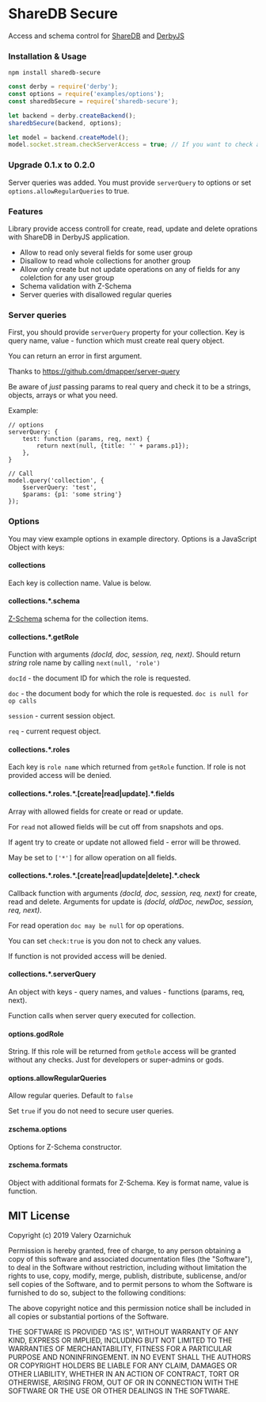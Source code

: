 # ShareDB Secure

Access and schema control for [ShareDB](https://github.com/share/sharedb) and [DerbyJS](https://github.com/derbyjs/derby)

### Installation & Usage

`npm install sharedb-secure`

```js
const derby = require('derby');
const options = require('examples/options');
const sharedbSecure = require('sharedb-secure');

let backend = derby.createBackend();
sharedbSecure(backend, options);

let model = backend.createModel();
model.socket.stream.checkServerAccess = true; // If you want to check access on the server side
```

### Upgrade 0.1.x to 0.2.0

Server queries was added. You must provide `serverQuery` to options or set `options.allowRegularQueries` to true.

### Features

Library provide access controll for create, read, update and delete oprations with ShareDB in DerbyJS application.

* Allow to read only several fields for some user group
* Disallow to read whole collections for another group
* Allow only create but not update operations on any of fields for any colelction for any user group
* Schema validation with Z-Schema
* Server queries with disallowed regular queries

### Server queries

First, you should provide `serverQuery` property for your collection. Key is query name, value - function which must create real query object.

You can return an error in first argument.

Thanks to https://github.com/dmapper/server-query

Be aware of *just* passing params to real query and check it to be a strings, objects, arrays or what you need.

Example:
```
// options
serverQuery: {
    test: function (params, req, next) {
        return next(null, {title: '' + params.p1});
    },
}

// Call
model.query('collection', {
    $serverQuery: 'test',
    $params: {p1: 'some string'}
});
```

### Options

You may view example options in example directory. Options is a JavaScript Object with keys:

#### collections

Each key is collection name. Value is below.

#### collections.\*.schema

[Z-Schema](https://github.com/zaggino/z-schema) schema for the collection items.

#### collections.\*.getRole

Function with arguments *(docId, doc, session, req, next)*. Should return *string* role name by calling `next(null, 'role')`

`docId` - the document ID for which the role is requested.

`doc` - the document body for which the role is requested. `doc is null for op calls`

`session` - current session object.

`req` - current request object.

#### collections.\*.roles

Each key is `role name` which returned from `getRole` function. If role is not provided access will be denied.

#### collections.\*.roles.\*.[create|read|update].\*.fields

Array with allowed fields for create or read or update.

For `read` not allowed fields will be cut off from snapshots and ops.

If agent try to create or update not allowed field - error will be throwed. 

May be set to `['*']` for allow operation on all fields.

#### collections.\*.roles.\*.[create|read|update|delete].\*.check

Callback function with arguments *(docId, doc, session, req, next)* for create, read and delete.
Arguments for update is *(docId, oldDoc, newDoc, session, req, next)*.

For read operation `doc may be null` for op operations.

You can set `check:true` is you don not to check any values.

If function is not provided access will be denied.

#### collections.\*.serverQuery

An object with keys - query names, and values - functions (params, req, next).

Function calls when server query executed for collection.

#### options.godRole

String. If this role will be returned from `getRole` access will be granted without any checks. Just for developers or super-admins or gods.

#### options.allowRegularQueries

Allow regular queries. Default to `false`

Set `true` if you do not need to secure user queries.

#### zschema.options

Options for Z-Schema constructor.

#### zschema.formats

Object with additional formats for Z-Schema. Key is format name, value is function.

## MIT License

Copyright (c) 2019 Valery Ozarnichuk

Permission is hereby granted, free of charge, to any person obtaining a copy
of this software and associated documentation files (the "Software"), to deal
in the Software without restriction, including without limitation the rights
to use, copy, modify, merge, publish, distribute, sublicense, and/or sell
copies of the Software, and to permit persons to whom the Software is
furnished to do so, subject to the following conditions:

The above copyright notice and this permission notice shall be included in all
copies or substantial portions of the Software.

THE SOFTWARE IS PROVIDED "AS IS", WITHOUT WARRANTY OF ANY KIND, EXPRESS OR
IMPLIED, INCLUDING BUT NOT LIMITED TO THE WARRANTIES OF MERCHANTABILITY,
FITNESS FOR A PARTICULAR PURPOSE AND NONINFRINGEMENT. IN NO EVENT SHALL THE
AUTHORS OR COPYRIGHT HOLDERS BE LIABLE FOR ANY CLAIM, DAMAGES OR OTHER
LIABILITY, WHETHER IN AN ACTION OF CONTRACT, TORT OR OTHERWISE, ARISING FROM,
OUT OF OR IN CONNECTION WITH THE SOFTWARE OR THE USE OR OTHER DEALINGS IN THE
SOFTWARE.